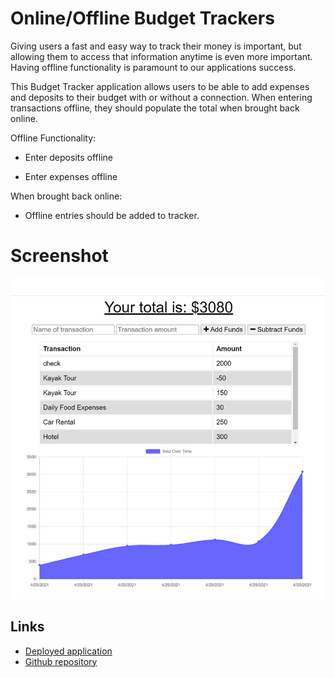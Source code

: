 # Online/Offline Budget Trackers

Giving users a fast and easy way to track their money is important, but allowing them to access that information anytime is even more important. Having offline functionality is paramount to our applications success.

This Budget Tracker application allows users to be able to add expenses and deposits to their budget with or without a connection. When entering transactions offline, they should populate the total when brought back online.

Offline Functionality:

  * Enter deposits offline

  * Enter expenses offline

When brought back online:

  * Offline entries should be added to tracker.

# Screenshot
![screenshot](./public/images/budget_tracker_screenshot.jpg)


## Links

* [Deployed application](https://hanh-budget-tracker.herokuapp.com/)
* [Github repository](https://github.com/hanhle1989/PWA_Budget_Tracker)